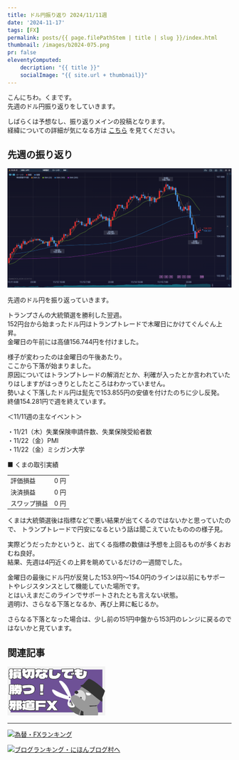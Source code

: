 ```yaml
---
title: ドル円振り返り 2024/11/11週
date: '2024-11-17'
tags: [FX]
permalink: posts/{{ page.filePathStem | title | slug }}/index.html
thumbnail: /images/b2024-075.png
pr: false
eleventyComputed:
    decription: "{{ title }}"
    socialImage: "{{ site.url + thumbnail}}"
---
```


こんにちわ。くまです。<br/>
先週のドル円振り返りをしていきます。

しばらくは予想なし、振り返りメインの投稿となります。<br/>
経緯についての詳細が気になる方は <a href="/posts/posts2024-056/">こちら</a> を見てください。

## 先週の振り返り

![](/images/b2024-075-01.png)

先週のドル円を振り返っていきます。

トランプさんの大統領選を勝利した翌週。<br/>
152円台から始まったドル円はトランプトレードで木曜日にかけてぐんぐん上昇。<br/>
金曜日の午前には高値156.744円を付けました。

様子が変わったのは金曜日の午後あたり。<br/>
ここから下落が始まりました。<br/>
原因についてはトランプトレードの解消だとか、利確が入ったとか言われていたりはしますがはっきりとしたところはわかっていません。<br/>
勢いよく下落したドル円は髭先で153.855円の安値を付けたのちに少し反発。<br/>
終値154.281円で週を終えています。


＜11/11週の主なイベント＞

・11/21（木）失業保険申請件数、失業保険受給者数<br/>
・11/22（金）PMI<br/>
・11/22（金）ミシガン大学<br/>

■ くまの取引実績

<table style="min-width:18rem">
<tr>
    <td>評価損益</td>
    <td style="text-align:right;">0 円</td>
</tr>
<tr><td>決済損益</td><td style="text-align:right;">0 円</tr></tr>
<tr><td>スワップ損益</td><td style="text-align:right"> 0 円 </td></tr>
</table>

くまは大統領選後は指標などで悪い結果が出てくるのではないかと思っていたので、
トランプトレードで円安になるという話は聞こえていたもののの様子見。<br/>

実際どうだったかというと、出てくる指標の数値は予想を上回るものが多くおおむね良好。<br/>
結果、先週は4円近くの上昇を眺めているだけの一週間でした。<br/>

金曜日の最後にドル円が反発した153.9円～154.0円のラインは以前にもサポートやレジスタンスとして機能していた場所です。<br/>
とはいえまだこのラインでサポートされたとも言えない状態。<br/>
週明け、さらなる下落となるか、再び上昇に転じるか。

さらなる下落となった場合は、少し前の151円中盤から153円のレンジに戻るのではないかと見ています。

## 関連記事

<a class="internal-link" href="/posts/posts2024-036/">
    <img src="/images/b2024-036.png">
</a>

<br/>
<hr/>


<a href="https://blog.with2.net/link/?id=2111205&cid=1532" title="為替・FXランキング"><img alt="為替・FXランキング" width="110" height="31" src="https://blog.with2.net/img/banner/c/banner_1/br_c_1532_1.gif"></a>

<a href="https://blogmura.com/ranking/in?p_cid=11188911" target="_blank"><img src="https://b.blogmura.com/88_31.gif" width="88" height="31" border="0" alt="ブログランキング・にほんブログ村へ" /></a>


<style>
.internal-link {
    img { width: 220px; }
}
</style>
